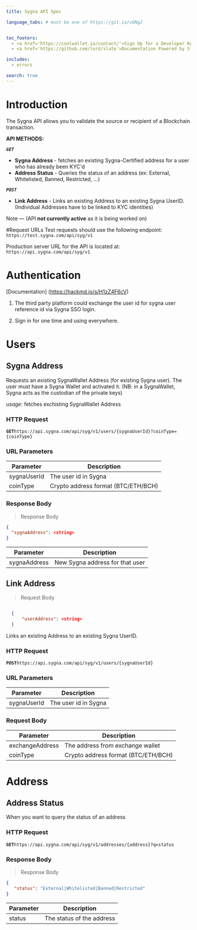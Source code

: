```yaml
---
title: Sygna API Spec

language_tabs: # must be one of https://git.io/vQNgJ


toc_footers:
  - <a href='https://coolwallet.io/contact/'>Sign Up for a Developer Key</a>
  - <a href='https://github.com/lord/slate'>Documentation Powered by Slate</a>

includes:
  - errors

search: true
---
```


# Introduction

The Sygna API allows you to validate the source or recipient of a Blockchain transaction.

**API METHODS:**

_**`GET`**_   
- **Sygna Address** -  fetches an existing Sygna-Certified address for a user who has already been KYC'd  
- **Address Status** - Queries the status of an address (ex: External, Whitelisted, Banned, Restricted, ...)   

_**`POST`**_  
- **Link Address**  - Links an existing Address to an existing Sygna UserID. (Individual Addresses have to be linked to KYC identities)

<aside class="success">
Note — (API <b>not currently active</b> as it is being worked on)
</aside>

#Request URLs
Test requests should use the following endpoint:  
`https://test.sygna.com/api/syg/v1`

Production server URL for the API is located at:  
`https://api.sygna.com/api/syg/v1`

# Authentication

[Documentation] (https://hackmd.io/s/H1zZ4F6cV)

1. The third party platform could exchange the user id for sygna user reference id via Sygna SSO login.

2. Sign in for one time and using everywhere.

# Users

## Sygna Address

Requests an existing SygnaWallet Address (for existing Sygna user). The user must have a Sygna Wallet and activated it. (NB: in a SygnaWallet, Sygna acts as the custodian of the private keys)

_usage_: fetches exchisting SygnaWallet Address

### HTTP Request

**`GET`**`https://api.sygna.com/api/syg/v1/users/{sygnaUserId}?coinType={coinType}`

### URL Parameters

| Parameter | Description                               |
| --------- | ----------------------------------------- |
| sygnaUserId | The user id in Sygna                    |
| coinType  | Crypto address format (BTC/ETH/BCH)       |

### Response Body
> Response Body

```json
{
  "sygnaAddress": <string>
}
```

| Parameter    | Description                      |
| ------------ | -------------------------------- |
| sygnaAddress | New Sygna address for that user  |


## Link Address

> Request Body

```json

  {
      "userAddress": <string>
  }

```

Links an existing Address to an existing Sygna UserID.

### HTTP Request

**`POST`**`https://api.sygna.com/api/syg/v1/users/{sygnaUserId}`

### URL Parameters

| Parameter | Description          |
| --------- | -------------------- |
| sygnaUserId    | The user id in Sygna |

### Request Body

| Parameter       | Description                               |
| --------------- | ----------------------------------------- |
| exchangeAddress | The address from exchange wallet          |
| coinType        | Crypto address format (BTC/ETH/BCH)       |

###

# Address

## Address Status


When you want to query the status of an address

### HTTP Request

**`GET`**`https://api.sygna.com/api/syg/v1/addresses/{address}?q=status`

### Response Body
> Response Body

```json
{
   "status": "External|Whitelisted|Banned|Restricted"
}
```

| Parameter | Description               |
| --------- | ------------------------- |
| status    | The status of the address |

